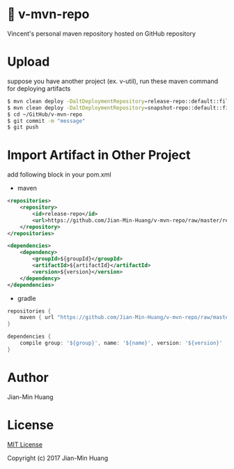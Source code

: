 # :file_folder: v-mvn-repo
Vincent's personal maven repository hosted on GitHub repository

# Upload
suppose you have another project (ex. v-util), run these maven command for deploying artifacts
```sh
$ mvn clean deploy -DaltDeploymentRepository=release-repo::default::file:~/GitHub/v-mvn-repo/releases
$ mvn clean deploy -DaltDeploymentRepository=snapshot-repo::default::file:~/GitHub/v-mvn-repo/snapshots
$ cd ~/GitHub/v-mvn-repo
$ git commit -m "message"
$ git push
```

# Import Artifact in Other Project
add following block in your pom.xml

* maven
```xml
<repositories>
	<repository>
		<id>release-repo</id>
		<url>https://github.com/Jian-Min-Huang/v-mvn-repo/raw/master/releases</url>
	</repository>
</repositories>

<dependencies>
	<dependency>
		<groupId>${groupId}</groupId>
		<artifactId>${artifactId}</artifactId>
		<version>${version}</version>
	</dependency>
</dependencies>
```

* gradle
```groovy
repositories {
    maven { url "https://github.com/Jian-Min-Huang/v-mvn-repo/raw/master/releases" }
}

dependencies {
    compile group: '${group}', name: '${name}', version: '${version}'
}
```

# Author
Jian-Min Huang

# License
[MIT License][license-page]

Copyright (c) 2017 Jian-Min Huang

[license-page]: <https://github.com/Jian-Min-Huang/v-mvn-repo/blob/develop/LICENSE>